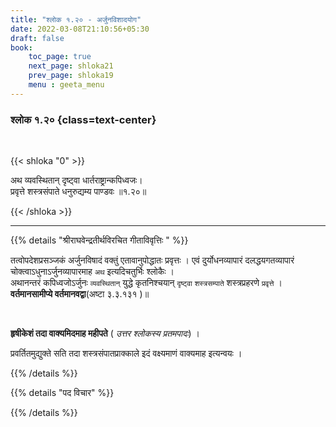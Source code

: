 ```yaml
---
title: "श्लोक १.२० - अर्जुनविशादयोग"
date: 2022-03-08T21:10:56+05:30
draft: false
book:
    toc_page: true
    next_page: shloka21
    prev_page: shloka19
    menu : geeta_menu
---
```




### श्लोक १.२० {class=text-center}

<br/>

{{< shloka  "0"  >}}

अथ व्यवस्थितान् दृष्ट्वा धार्तराष्ट्रान्कपिध्वजः।  
प्रवृत्ते शस्त्रसंपाते धनुरुद्यम्य पाण्डवः ॥१.२०॥

{{< /shloka >}}

---

{{% details "श्रीराघवेन्द्रतीर्थविरचित गीताविवृत्तिः " %}}

तत्वोपदेशप्रसञ्जकं अर्जुनविषादं वक्तुं एतावानुपोद्धातः 
प्रवृत्तः । एवं दुर्योधनव्यापारं दलद्धयगतव्यापारं 
चोक्त्वाऽधुनाऽर्जुनव्यापारमाह `अथ` 
इत्यदिचतुर्भिः श्लोकैः ।   
अथानन्तरं कपिध्वजोऽर्जुनः  `व्यवस्थितान्` युद्धे 
कृतनिश्चयान् `दृष्ट्वा` `शस्त्रसम्पाते`  शस्त्रप्रहरणे 
`प्रवृत्ते` । **वर्तमानसामीप्ये  वर्तमानवद्वा**(अष्टा ३.३.१३१ )॥

<br/>

**हृषीकेशं तदा वाक्यमिदमाह महीपते** (
*उत्तर श्लोकस्य प्रतमपादः*) ।

प्रवर्तितमुद्युक्ते सति तदा शस्त्रसंपातप्राक्काले 
इदं वक्ष्यमाणं वाक्यमाह  इत्यन्वयः ।

{{% /details %}}

{{% details "पद विचार" %}}



{{% /details %}}

